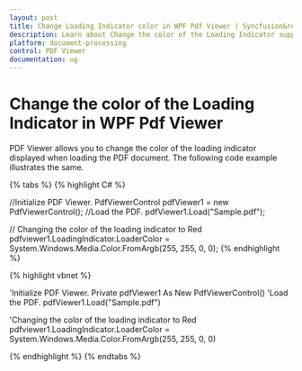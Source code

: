 ```yaml
---
layout: post
title: Change Loading Indicator color in WPF Pdf Viewer | Syncfusion&reg;
description: Learn about Change the color of the Loading Indicator support in Syncfusion<sup>&reg;</sup>; WPF Pdf Viewer control and more.
platform: document-processing
control: PDF Viewer
documentation: ug
---
```


# Change the color of the Loading Indicator in WPF Pdf Viewer

PDF Viewer allows you to change the color of the loading indicator displayed when loading the PDF document. The following code example illustrates the same.

{% tabs %}
{% highlight C# %}

//Initialize PDF Viewer.
PdfViewerControl pdfViewer1 = new PdfViewerControl();
//Load the PDF.
pdfViewer1.Load("Sample.pdf");

// Changing the color of the loading indicator to Red
pdfviewer1.LoadingIndicator.LoaderColor = System.Windows.Media.Color.FromArgb(255, 255, 0, 0);
{% endhighlight %}



{% highlight vbnet %}

'Initialize PDF Viewer.
Private pdfViewer1 As New PdfViewerControl()
'Load the PDF.
pdfViewer1.Load("Sample.pdf")

'Changing the color of the loading indicator to Red
pdfviewer1.LoadingIndicator.LoaderColor = System.Windows.Media.Color.FromArgb(255, 255, 0, 0)

{% endhighlight %}
{% endtabs %}
